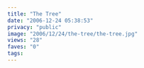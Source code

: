 ```yaml
---
title: "The Tree"
date: "2006-12-24 05:38:53"
privacy: "public"
image: "2006/12/24/the-tree/the-tree.jpg"
views: "28"
faves: "0"
tags:
---
```


